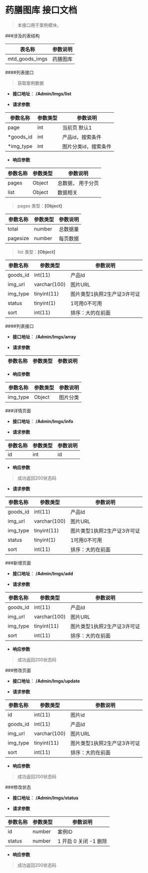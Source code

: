 # 药膳图库 接口文档

> 本接口用于案例模块、

###涉及的表结构

|  表名称  |  参数说明 |
| --------- |  ------- |
| mtd_goods_imgs| 药膳图库|


####列表接口

> 获取案例数据

+ __接口地址__： __/Admin/Imgs/list__

+ __请求参数__

|  参数名称  | 参数类型 | 参数说明 |
| --------- | -------- | ------- |
| page | int | 当前页 默认1 |
| *goods_id | int | 产品id，搜索条件 |
| *img_type | int | 图片分类id，搜索条件 |


+ __响应参数__

|  参数名称  | 参数类型 | 参数说明 |
| --------- | -------- | ------- |
| pages | Object | 总数据， 用于分页 |
| list | Object | 数据相关 |

>  pages 类型：__[Object]__

|  参数名称  | 参数类型 | 参数说明 |
| --------- | -------- | ------- |
| total | number | 总数据量  |
| pagesize | number |  每页数据 |

>  list 类型：__[Object]__

|  参数名称  | 参数类型 | 参数说明 |
| --------- | -------- | ------- |
| goods_id | int(11) | 产品Id |
| img_url | varchar(100) | 图片URL |
| img_type | tinyint(11) | 图片类型1执照2生产证3许可证 |
| status | tinyint(1) | 1可用0不可用 |
| sort | int(11) | 排序：大的在前面 |



####列表接口

+ __接口地址__： __/Admin/Imgs/array__

+ __请求参数__

|  参数名称  | 参数类型 | 参数说明 |
| --------- | -------- | ------- |


+ __响应参数__

|  参数名称  | 参数类型 | 参数说明 |
| --------- | -------- | ------- |
| img_type | Object | 图片分类 |



###详情页面

+ __接口地址__： __/Admin/Imgs/info__

+ __请求参数__

|  参数名称  | 参数类型 | 参数说明 |
| --------- | -------- | ------- |
| id | int | id |


+ __响应参数__

> 成功返回200状态码

+ __请求参数__

|  参数名称  | 参数类型 | 参数说明 |
| --------- | -------- | ------- |
| goods_id | int(11) | 产品Id |
| img_url | varchar(100) | 图片URL |
| img_type | tinyint(11) | 图片类型1执照2生产证3许可证 |
| status | tinyint(1) | 1可用0不可用 |
| sort | int(11) | 排序：大的在前面 |



###新增页面

+ __接口地址__： __/Admin/Imgs/add__

+ __请求参数__

|  参数名称  | 参数类型 | 参数说明 |
| --------- | -------- | ------- |
| goods_id | int(11) | 产品Id |
| img_url | varchar(100) | 图片URL |
| img_type | tinyint(11) | 图片类型1执照2生产证3许可证 |
| sort | int(11) | 排序：大的在前面 |


+ __响应参数__

> 成功返回200状态码



###修改页面

+ __接口地址__： __/Admin/Imgs/update__

+ __请求参数__

|  参数名称  | 参数类型 | 参数说明 |
| --------- | -------- | ------- |
| id | int(11) | 图片id |
| goods_id | int(11) | 产品Id |
| img_url | varchar(100) | 图片URL |
| img_type | tinyint(11) | 图片类型1执照2生产证3许可证 |
| sort | int(11) | 排序：大的在前面 |


+ __响应参数__

> 成功返回200状态码



###修改状态

+ __接口地址__： __/Admin/Imgs/status__

+ __请求参数__

|  参数名称  | 参数类型 | 参数说明 |
| --------- | -------- | ------- |
| id | number |  案例ID |
| status | number | 1 开启  0 关闭  -1 删除  |


+ __响应参数__

> 成功返回200状态码